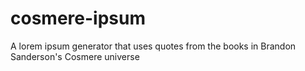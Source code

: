 # cosmere-ipsum
A lorem ipsum generator that uses quotes from the books in Brandon Sanderson's Cosmere universe
